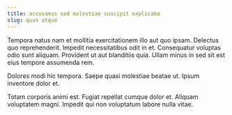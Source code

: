```yaml
---
title: accusamus sed molestiae suscipit explicabo
slug: quas atque
---
```


Tempora natus nam et mollitia exercitationem illo aut quo ipsam. Delectus quo reprehenderit. Impedit necessitatibus odit in et. Consequatur voluptas odio sunt aliquam. Provident ut aut blanditiis quia. Ullam minus in sed sit est eius tempore assumenda rem.

Dolores modi hic tempora. Saepe quasi molestiae beatae ut. Ipsum inventore dolor et.

Totam corporis animi est. Fugiat repellat cumque dolor et. Aliquam voluptatem magni. Impedit qui non voluptatum labore nulla vitae.
